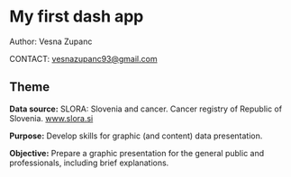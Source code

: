 # My first dash app

Author: Vesna Zupanc

CONTACT: vesnazupanc93@gmail.com

## Theme

**Data source:** SLORA: Slovenia and cancer. Cancer registry of Republic of Slovenia. www.slora.si

**Purpose:** Develop skills for graphic (and content) data presentation.

**Objective:** Prepare a graphic presentation for the general public and professionals, including brief explanations.


